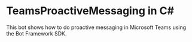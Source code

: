 ﻿# TeamsProactiveMessaging in C#

This bot shows how to do proactive messaging in Microsoft Teams using the Bot Framework SDK.
